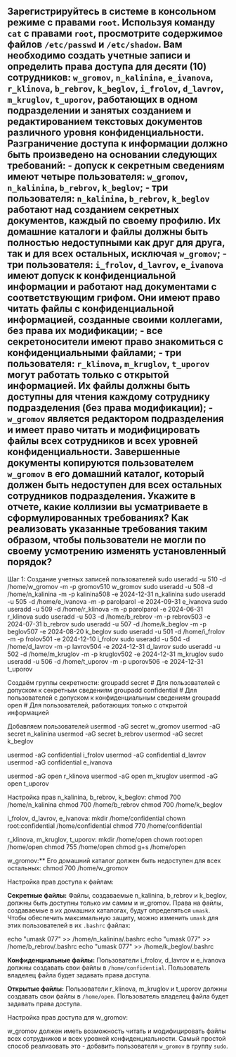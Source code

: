 ## Зарегистрируйтесь в системе в консольном режиме с правами `root`. Используя команду `cat` с правами `root`, просмотрите содержимое файлов `/etc/passwd` и `/etc/shadow`. Вам необходимо создать учетные записи и определить права доступа для десяти (10) сотрудников: `w_gromov`, `n_kalinina`, `e_ivanova`, `r_klinova`, `b_rebrov`, `k_beglov`, `i_frolov`, `d_lavrov`, `m_kruglov`, `t_uporov`, работающих в одном подразделении и занятых созданием и редактированием текстовых документов различного уровня конфиденциальности. Разграничение доступа к информации должно быть произведено на основании следующих требований: - допуск к секретным сведениям имеют четыре пользователя: `w_gromov`, `n_kalinina`, `b_rebrov`, `k_beglov`; - три пользователя: `n_kalinina`, `b_rebrov`, `k_beglov` работают над созданием секретных документов, каждый по своему профилю. Их домашние каталоги и файлы должны быть полностью недоступными как друг для друга, так и для всех остальных, исключая `w_gromov`; - три пользователя: `i_frolov`, `d_lavrov`, `e_ivanova` имеют допуск к конфиденциальной информации и работают над документами с соответствующим грифом. Они имеют право читать файлы с конфиденциальной информацией, созданные своими коллегами, без права их модификации; - все секретоносители имеют право знакомиться с конфиденциальными файлами; - три пользователя: `r_klinova`, `m_kruglov`, `t_uporov` могут работать только с открытой информацией. Их файлы должны быть доступны для чтения каждому сотруднику подразделения (без права модификации); - `w_gromov` является редактором подразделения и имеет право читать и модифицировать файлы всех сотрудников и всех уровней конфиденциальности. Завершенные документы копируются пользователем `w_gromov` в его домашний каталог, который должен быть недоступен для всех остальных сотрудников подразделения. Укажите в отчете, какие коллизии вы усматриваете в сформулированных требованиях? Как реализовать указанные требования таким образом, чтобы пользователи не могли по своему усмотрению изменять установленный порядок?

Шаг 1: Создание учетных записей пользователей
sudo useradd -u 510  -d /home/w_gromov -m -p gromov510 w_gromov
sudo useradd -u 508 -d /home/n_kalinina -m -p kalinina508 -e 2024-12-31 n_kalinina
sudo useradd -u 505 -d /home/e_ivanova -m -p parolparol -e 2024-09-31 e_ivanova
sudo useradd -u 509 -d /home/r_klinova -m -p parolparol -e 2024-06-31 r_klinova
sudo useradd -u 503 -d /home/b_rebrov -m -p rebrov503 -e 2024-07-31 b_rebrov
sudo useradd -u 507 -d /home/k_beglov -m -p beglov507 -e 2024-08-20 k_beglov
sudo useradd -u 501 -d /home/i_frolov -m -p frolov501 -e 2024-12-10 i_frolov
sudo useradd -u 504 -d /home/d_lavrov -m -p lavrov504 -e 2024-12-31 d_lavrov
sudo useradd -u 502 -d /home/m_kruglov -m -p kruglov502 -e 2024-12-31 m_kruglov
sudo useradd -u 506 -d /home/t_uporov -m -p uporov506 -e 2024-12-31 t_uporov

Создаём группы секретности:
groupadd secret         # Для пользователей с допуском к секретным сведениям
groupadd confidential   # Для пользователей с допуском к конфиденциальным сведениям
groupadd open          # Для пользователей, работающих только с открытой информацией

Добавляем пользователей
usermod -aG secret w_gromov
usermod -aG secret n_kalinina
usermod -aG secret b_rebrov
usermod -aG secret k_beglov

usermod -aG confidential i_frolov
usermod -aG confidential d_lavrov
usermod -aG confidential e_ivanova

usermod -aG open r_klinova
usermod -aG open m_kruglov
usermod -aG open t_uporov

Настройка прав 
n_kalinina, b_rebrov, k_beglov:
chmod 700 /home/n_kalinina
chmod 700 /home/b_rebrov
chmod 700 /home/k_beglov

i_frolov, d_lavrov, e_ivanova:
mkdir /home/confidential
chown root:confidential /home/confidential
chmod 770 /home/confidential

r_klinova, m_kruglov, t_uporov:
mkdir /home/open
chown root:open /home/open
chmod 755 /home/open
chmod g+s /home/open

w\_gromov:** Его домашний каталог должен быть недоступен для всех остальных:
chmod 700 /home/w_gromov

Настройка прав доступа к файлам:

**Секретные файлы:**
Файлы, создаваемые n\_kalinina, b\_rebrov и k\_beglov, должны быть доступны только им самим и w\_gromov. 
Права на файлы, создаваемые в их домашних каталогах, будут определяться `umask`. Чтобы обеспечить максимальную защиту, 
можно изменить `umask` для этих пользователей в их `.bashrc` файлах:

echo "umask 077" >> /home/n_kalinina/.bashrc
echo "umask 077" >> /home/b_rebrov/.bashrc
echo "umask 077" >> /home/k_beglov/.bashrc

**Конфиденциальные файлы:**
Пользователи i\_frolov, d\_lavrov и e\_ivanova должны создавать свои файлы в `/home/confidential`. 
Пользователь владелец файла будет задавать права доступа.

**Открытые файлы:**
Пользователи r\_klinova, m\_kruglov и t\_uporov должны создавать свои файлы в `/home/open`. 
Пользователь владелец файла будет задавать права доступа.

Настройка прав доступа для w_gromov:

w\_gromov должен иметь возможность читать и модифицировать файлы всех сотрудников и всех уровней конфиденциальности. 
Самый простой способ реализовать это - добавить пользователя `w_gromov` в группу `sudo`.

